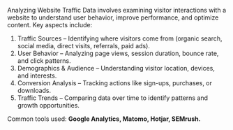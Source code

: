 Analyzing Website Traffic Data involves examining visitor interactions with a website to understand user behavior, improve performance, and optimize content. Key aspects include:  

1. Traffic Sources – Identifying where visitors come from (organic search, social media, direct visits, referrals, paid ads).  
2. User Behavior – Analyzing page views, session duration, bounce rate, and click patterns.  
3. Demographics & Audience – Understanding visitor location, devices, and interests.  
4. Conversion Analysis – Tracking actions like sign-ups, purchases, or downloads.  
5. Traffic Trends – Comparing data over time to identify patterns and growth opportunities.  

Common tools used: **Google Analytics, Matomo, Hotjar, SEMrush.**
